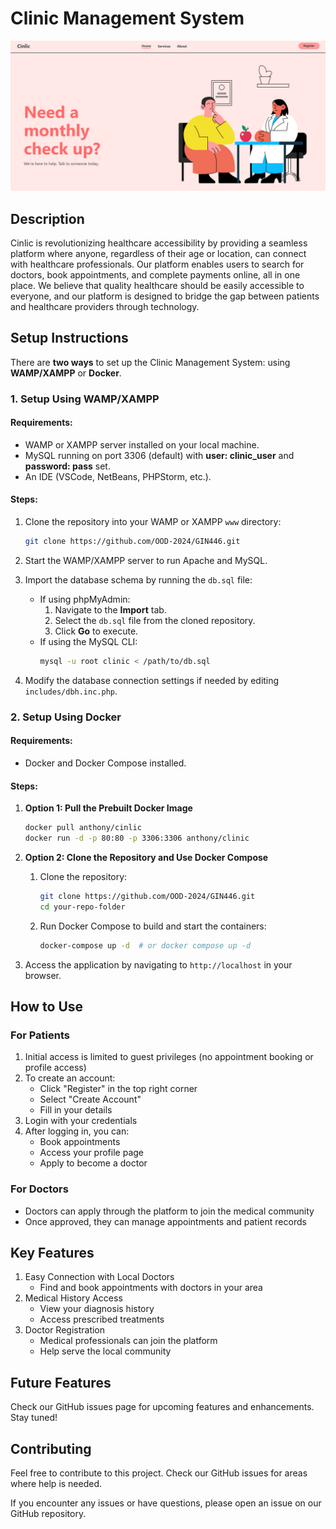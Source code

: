 # Clinic Management System

![Clinic Hero Image](public/image.png)

## Description

Cinlic is revolutionizing healthcare accessibility by providing a seamless platform where anyone,
regardless of their age or location, can connect with healthcare professionals. Our platform enables
users to search for doctors, book appointments, and complete payments online, all in one place.
We believe that quality healthcare should be easily accessible to everyone, and our platform is
designed to bridge the gap between patients and healthcare providers through technology.



## Setup Instructions

There are **two ways** to set up the Clinic Management System: using **WAMP/XAMPP** or **Docker**.

### 1. Setup Using WAMP/XAMPP

#### Requirements:
- WAMP or XAMPP server installed on your local machine.
- MySQL running on port 3306 (default) with **user: clinic_user** and  **password: pass** set.
- An IDE (VSCode, NetBeans, PHPStorm, etc.).

#### Steps:
1. Clone the repository into your WAMP or XAMPP `www` directory:
   ```bash
   git clone https://github.com/OOD-2024/GIN446.git
   ```
2. Start the WAMP/XAMPP server to run Apache and MySQL.

3. Import the database schema by running the `db.sql` file:
   - If using phpMyAdmin:  
     1. Navigate to the **Import** tab.  
     2. Select the `db.sql` file from the cloned repository.  
     3. Click **Go** to execute.
   - If using the MySQL CLI:
     ```bash
     mysql -u root clinic < /path/to/db.sql
     ```

5. Modify the database connection settings if needed by editing `includes/dbh.inc.php`.

### 2. Setup Using Docker

#### Requirements:
- Docker and Docker Compose installed.

#### Steps:
1. **Option 1: Pull the Prebuilt Docker Image**
   ```bash
   docker pull anthony/cinlic
   docker run -d -p 80:80 -p 3306:3306 anthony/clinic
   ```

2. **Option 2: Clone the Repository and Use Docker Compose**
   1. Clone the repository:
      ```bash
      git clone https://github.com/OOD-2024/GIN446.git
      cd your-repo-folder
      ```
   2. Run Docker Compose to build and start the containers:
      ```bash
      docker-compose up -d  # or docker compose up -d
      ```

3. Access the application by navigating to `http://localhost` in your browser.

## How to Use

### For Patients

1. Initial access is limited to guest privileges (no appointment booking or profile access)
2. To create an account:
   - Click "Register" in the top right corner
   - Select "Create Account"
   - Fill in your details
3. Login with your credentials
4. After logging in, you can:
   - Book appointments
   - Access your profile page
   - Apply to become a doctor

### For Doctors

- Doctors can apply through the platform to join the medical community
- Once approved, they can manage appointments and patient records

## Key Features

1. Easy Connection with Local Doctors
   - Find and book appointments with doctors in your area
2. Medical History Access
   - View your diagnosis history
   - Access prescribed treatments
3. Doctor Registration
   - Medical professionals can join the platform
   - Help serve the local community

## Future Features

Check our GitHub issues page for upcoming features and enhancements. Stay tuned!

## Contributing

Feel free to contribute to this project. Check our GitHub issues for areas where help is needed.

If you encounter any issues or have questions, please open an issue on our GitHub repository.
